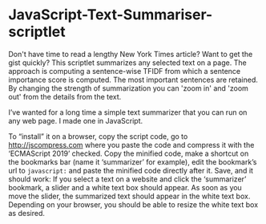 # JavaScript-Text-Summariser-scriptlet
Don't have time to read a lengthy New York Times article? Want to get the gist quickly? This scriptlet summarizes any selected text on a page. The approach is computing a sentence-wise TFIDF from which a sentence importance score is computed. The most important sentences are retained. By changing the strength of summarization you can 'zoom in' and 'zoom out' from the details from the text.

I’ve wanted for a long time a simple text summarizer that you can run on any web page. I made one in JavaScript.

To “install” it on a browser, copy the script code, go to http://jscompress.com where you paste the code and compress it with the ‘ECMAScript 2019’ checked. Copy the minified code, make a shortcut on the bookmarks bar (name it ‘summarizer’ for example), edit the bookmark’s url to `javascript:`  and paste the minified code directly after it. Save, and it should work: If you select a text on a website and click the ‘summarizer’ bookmark, a slider and a white text box should appear. As soon as you move the slider, the summarized text should appear in the white text box. Depending on your browser, you should be able to resize the white text box as desired.

